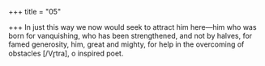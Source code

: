 +++
title = "05"

+++
In just this way we now would seek to attract him here—him who was  born for vanquishing, who has been strengthened, and not by halves,  for famed generosity,
him, great and mighty, for help in the overcoming of obstacles [/Vr̥tra], o  inspired poet.